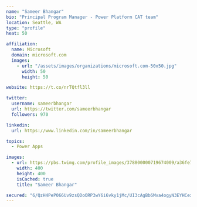 ```yaml
---
name: "Sameer Bhangar"
bio: "Principal Program Manager - Power Platform CAT team"
location: Seattle, WA
type: "profile"
heat: 50

affiliation:
  name: Microsoft
  domain: microsoft.com
  images:
    - url: "/assets/images/organizations/microsoft.com-50x50.jpg"
      width: 50
      height: 50

website: https://t.co/nrTQtfl3ll

twitter:
  username: sameerbhangar
  url: https://twitter.com/sameerbhangar
  followers: 970

linkedin:
  url: https://www.linkedin.com/in/sameerbhangar

topics:
  - Power Apps

images:
  - url: https://pbs.twimg.com/profile_images/378800000719674009/a36fe7ddfab1778b76e5793772e43798_400x400.jpeg
    width: 400
    height: 400
    isCached: true
    title: "Sameer Bhangar"

secured: "6/QzH4PeP066Uv9zsQDoORP3wY6i6vky1jMc/UI3cAgBb6Mva4ogyN3EYHCexQwzMm910tDz77jXS2XRQgj0p/X+Q6uREXqubQas39UbihMzdM1J+XvmXYdFMs+djxcIhK8obvj69mDdDwycLo27EZhGDiBV0Z1z4NttGA6bbR3sO2rFVae0u323W4GjnEEOuhRIfXzFs27XGveSh9JDMayycmj0k86mvT4ucpqcDreyLAKoKH2pivClEB0oomWc3yxXytcvB+P4cXp0NcZuSxUQMVD/lDTs3f3I5n9Jha/hZorQL6cRxTxm2C4FbPF1VKh3pbJGHEQjU1jKLhs1SmzeYppR5zUoeHMI6uOb7VjQLGhEDFolcUm/4hxcZxQZlq3KxmIIdPhw2ZwANH0yrg==;iiPz2nfuXTt/kAYhHNj65A=="
---
```


